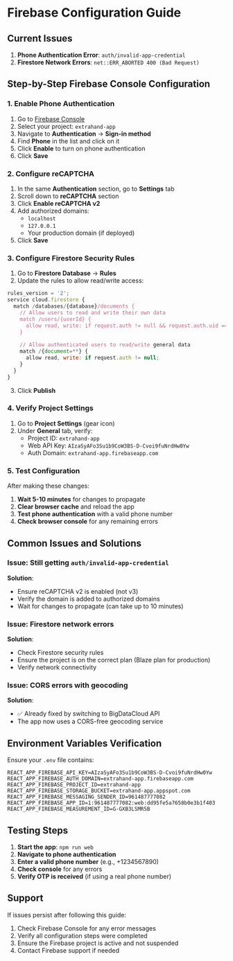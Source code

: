 # Firebase Configuration Guide

## Current Issues
1. **Phone Authentication Error**: `auth/invalid-app-credential`
2. **Firestore Network Errors**: `net::ERR_ABORTED 400 (Bad Request)`

## Step-by-Step Firebase Console Configuration

### 1. Enable Phone Authentication

1. Go to [Firebase Console](https://console.firebase.google.com/)
2. Select your project: `extrahand-app`
3. Navigate to **Authentication** → **Sign-in method**
4. Find **Phone** in the list and click on it
5. Click **Enable** to turn on phone authentication
6. Click **Save**

### 2. Configure reCAPTCHA

1. In the same **Authentication** section, go to **Settings** tab
2. Scroll down to **reCAPTCHA** section
3. Click **Enable reCAPTCHA v2**
4. Add authorized domains:
   - `localhost`
   - `127.0.0.1`
   - Your production domain (if deployed)
5. Click **Save**

### 3. Configure Firestore Security Rules

1. Go to **Firestore Database** → **Rules**
2. Update the rules to allow read/write access:

```javascript
rules_version = '2';
service cloud.firestore {
  match /databases/{database}/documents {
    // Allow users to read and write their own data
    match /users/{userId} {
      allow read, write: if request.auth != null && request.auth.uid == userId;
    }
    
    // Allow authenticated users to read/write general data
    match /{document=**} {
      allow read, write: if request.auth != null;
    }
  }
}
```

3. Click **Publish**

### 4. Verify Project Settings

1. Go to **Project Settings** (gear icon)
2. Under **General** tab, verify:
   - Project ID: `extrahand-app`
   - Web API Key: `AIzaSyAFo3Su1b9CoW3BS-D-Cvoi9fuNrdHw0Yw`
   - Auth Domain: `extrahand-app.firebaseapp.com`

### 5. Test Configuration

After making these changes:

1. **Wait 5-10 minutes** for changes to propagate
2. **Clear browser cache** and reload the app
3. **Test phone authentication** with a valid phone number
4. **Check browser console** for any remaining errors

## Common Issues and Solutions

### Issue: Still getting `auth/invalid-app-credential`
**Solution**: 
- Ensure reCAPTCHA v2 is enabled (not v3)
- Verify the domain is added to authorized domains
- Wait for changes to propagate (can take up to 10 minutes)

### Issue: Firestore network errors
**Solution**:
- Check Firestore security rules
- Ensure the project is on the correct plan (Blaze plan for production)
- Verify network connectivity

### Issue: CORS errors with geocoding
**Solution**: 
- ✅ Already fixed by switching to BigDataCloud API
- The app now uses a CORS-free geocoding service

## Environment Variables Verification

Ensure your `.env` file contains:

```env
REACT_APP_FIREBASE_API_KEY=AIzaSyAFo3Su1b9CoW3BS-D-Cvoi9fuNrdHw0Yw
REACT_APP_FIREBASE_AUTH_DOMAIN=extrahand-app.firebaseapp.com
REACT_APP_FIREBASE_PROJECT_ID=extrahand-app
REACT_APP_FIREBASE_STORAGE_BUCKET=extrahand-app.appspot.com
REACT_APP_FIREBASE_MESSAGING_SENDER_ID=961487777082
REACT_APP_FIREBASE_APP_ID=1:961487777082:web:dd95fe5a7658b0e3b1f403
REACT_APP_FIREBASE_MEASUREMENT_ID=G-GXB3LSMR5B
```

## Testing Steps

1. **Start the app**: `npm run web`
2. **Navigate to phone authentication**
3. **Enter a valid phone number** (e.g., +1234567890)
4. **Check console** for any errors
5. **Verify OTP is received** (if using a real phone number)

## Support

If issues persist after following this guide:
1. Check Firebase Console for any error messages
2. Verify all configuration steps were completed
3. Ensure the Firebase project is active and not suspended
4. Contact Firebase support if needed
